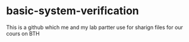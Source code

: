 # basic-system-verification

This is a github which me and my lab partter use for sharign files for our cours on BTH
